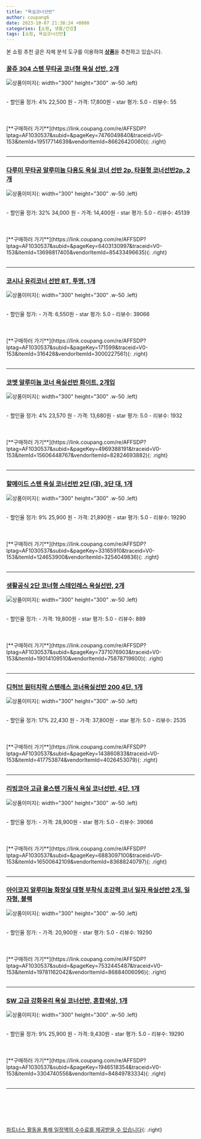 ```yaml
---
title: "욕실코너선반"
author: coupang6
date: 2023-10-07 21:38:24 +0800
categories: [쇼핑, 생활/건강]
tags: [쇼핑, 욕실코너선반]
---
```


본 쇼핑 추천 글은 자체 분석 도구를 이용하여 [**상품**](https://link.coupang.com/a/bao1ui)을 추천하고 있습니다.

### [꿀쥬 304 스텐 무타공 코너형 욕실 선반, 2개](https://link.coupang.com/re/AFFSDP?lptag=AF1030537&subid=&pageKey=7476049840&traceid=V0-153&itemId=19517714639&vendorItemId=86626420060)

![상품이미지](https://thumbnail7.coupangcdn.com/thumbnails/remote/230x230ex/image/vendor_inventory/b998/5fd03424002d1ec91b764b5315ebc201f031cbcec5d7804f6fd81c5ce883.jpg){: width="300" height="300" .w-50 .left}


<br>
- 할인율 정가: 4%  22,500   원
- 가격: 17,800원
- star 평가: 5.0
- 리뷰수: 55
<br>
<br>
<br>
<br>
[**구매하러 가기**](https://link.coupang.com/re/AFFSDP?lptag=AF1030537&subid=&pageKey=7476049840&traceid=V0-153&itemId=19517714639&vendorItemId=86626420060){: .right}
<br>
<br>

---

### [다루미 무타공 알루미늄 다용도 욕실 코너 선반 2p, 타원형 코너선반2p, 2개](https://link.coupang.com/re/AFFSDP?lptag=AF1030537&subid=&pageKey=6403130997&traceid=V0-153&itemId=13698817405&vendorItemId=85433496635)

![상품이미지](https://thumbnail7.coupangcdn.com/thumbnails/remote/230x230ex/image/vendor_inventory/4ee8/a7d84a35e7fa754cc9926e67fb56a73b25271806afdbfc676894b6149716.jpg){: width="300" height="300" .w-50 .left}


<br>
- 할인율 정가: 32%  34,000   원
- 가격: 14,400원
- star 평가: 5.0
- 리뷰수: 45139
<br>
<br>
<br>
<br>
[**구매하러 가기**](https://link.coupang.com/re/AFFSDP?lptag=AF1030537&subid=&pageKey=6403130997&traceid=V0-153&itemId=13698817405&vendorItemId=85433496635){: .right}
<br>
<br>

---

### [코시나 유리코너 선반 8T, 투명, 1개](https://link.coupang.com/re/AFFSDP?lptag=AF1030537&subid=&pageKey=171599&traceid=V0-153&itemId=316428&vendorItemId=3000227561)

![상품이미지](https://thumbnail10.coupangcdn.com/thumbnails/remote/230x230ex/image/retail/images/3832259489542884-385891f4-ac0b-4bc0-bcd2-0c2082d084db.jpg){: width="300" height="300" .w-50 .left}


<br>
- 할인율 정가: 
- 가격: 6,550원
- star 평가: 5.0
- 리뷰수: 39066
<br>
<br>
<br>
<br>
[**구매하러 가기**](https://link.coupang.com/re/AFFSDP?lptag=AF1030537&subid=&pageKey=171599&traceid=V0-153&itemId=316428&vendorItemId=3000227561){: .right}
<br>
<br>

---

### [코멧 알루미늄 코너 욕실선반 화이트, 2개입](https://link.coupang.com/re/AFFSDP?lptag=AF1030537&subid=&pageKey=4969388191&traceid=V0-153&itemId=15606448767&vendorItemId=82824693882)

![상품이미지](https://thumbnail6.coupangcdn.com/thumbnails/remote/230x230ex/image/retail/images/2630353919140352-18d168d7-c9c9-42c6-aa7c-c3fec3e24dff.jpg){: width="300" height="300" .w-50 .left}


<br>
- 할인율 정가: 4%  23,570   원
- 가격: 13,680원
- star 평가: 5.0
- 리뷰수: 1932
<br>
<br>
<br>
<br>
[**구매하러 가기**](https://link.coupang.com/re/AFFSDP?lptag=AF1030537&subid=&pageKey=4969388191&traceid=V0-153&itemId=15606448767&vendorItemId=82824693882){: .right}
<br>
<br>

---

### [할메이드 스텐 욕실 코너선반 2단 (대), 3단 대, 1개](https://link.coupang.com/re/AFFSDP?lptag=AF1030537&subid=&pageKey=33165910&traceid=V0-153&itemId=124653900&vendorItemId=3254049836)

![상품이미지](https://thumbnail10.coupangcdn.com/thumbnails/remote/230x230ex/image/vendor_inventory/e1e9/21b5a2bc9f80db2a65efe2b136ddbec110aea23c2ba2798b6425675efa2a.jpg){: width="300" height="300" .w-50 .left}


<br>
- 할인율 정가: 9%  25,900   원
- 가격: 21,890원
- star 평가: 5.0
- 리뷰수: 19290
<br>
<br>
<br>
<br>
[**구매하러 가기**](https://link.coupang.com/re/AFFSDP?lptag=AF1030537&subid=&pageKey=33165910&traceid=V0-153&itemId=124653900&vendorItemId=3254049836){: .right}
<br>
<br>

---

### [생활공식 2단 코너형 스테인레스 욕실선반, 2개](https://link.coupang.com/re/AFFSDP?lptag=AF1030537&subid=&pageKey=7371076903&traceid=V0-153&itemId=19014109510&vendorItemId=75878719600)

![상품이미지](https://thumbnail6.coupangcdn.com/thumbnails/remote/230x230ex/image/retail/images/1598797507614902-37221f73-9aea-4d8a-b469-63728c02402f.jpg){: width="300" height="300" .w-50 .left}


<br>
- 할인율 정가: 
- 가격: 19,800원
- star 평가: 5.0
- 리뷰수: 889
<br>
<br>
<br>
<br>
[**구매하러 가기**](https://link.coupang.com/re/AFFSDP?lptag=AF1030537&subid=&pageKey=7371076903&traceid=V0-153&itemId=19014109510&vendorItemId=75878719600){: .right}
<br>
<br>

---

### [디허브 원터치락 스텐레스 코너욕실선반 200 4단, 1개](https://link.coupang.com/re/AFFSDP?lptag=AF1030537&subid=&pageKey=143860833&traceid=V0-153&itemId=417753874&vendorItemId=4026453079)

![상품이미지](https://thumbnail7.coupangcdn.com/thumbnails/remote/230x230ex/image/retail/images/2018/10/11/13/5/ca748c50-bbbc-4769-80e7-025d6b5c7095.jpg){: width="300" height="300" .w-50 .left}


<br>
- 할인율 정가: 17%  22,430   원
- 가격: 37,800원
- star 평가: 5.0
- 리뷰수: 2535
<br>
<br>
<br>
<br>
[**구매하러 가기**](https://link.coupang.com/re/AFFSDP?lptag=AF1030537&subid=&pageKey=143860833&traceid=V0-153&itemId=417753874&vendorItemId=4026453079){: .right}
<br>
<br>

---

### [리빙코아 고급 올스텐 기둥식 욕실 코너선반, 4단, 1개](https://link.coupang.com/re/AFFSDP?lptag=AF1030537&subid=&pageKey=6883097100&traceid=V0-153&itemId=16500642109&vendorItemId=83688240797)

![상품이미지](https://thumbnail10.coupangcdn.com/thumbnails/remote/230x230ex/image/vendor_inventory/776c/7503abc176cceac078eb3feef2b7811ce8f8631b1af268ae57d1d8720c74.jpg){: width="300" height="300" .w-50 .left}


<br>
- 할인율 정가: 
- 가격: 28,900원
- star 평가: 5.0
- 리뷰수: 39066
<br>
<br>
<br>
<br>
[**구매하러 가기**](https://link.coupang.com/re/AFFSDP?lptag=AF1030537&subid=&pageKey=6883097100&traceid=V0-153&itemId=16500642109&vendorItemId=83688240797){: .right}
<br>
<br>

---

### [아이코지 알루미늄 화장실 대형 부착식 초강력 코너 일자 욕실선반 2개, 일자형, 블랙](https://link.coupang.com/re/AFFSDP?lptag=AF1030537&subid=&pageKey=7532445487&traceid=V0-153&itemId=19781162042&vendorItemId=86884006096)

![상품이미지](https://thumbnail6.coupangcdn.com/thumbnails/remote/230x230ex/image/vendor_inventory/9847/b37b915fda51635688c094ff6e6b4a81bda39536c6cb43123284479bba61.jpg){: width="300" height="300" .w-50 .left}


<br>
- 할인율 정가: 
- 가격: 20,900원
- star 평가: 5.0
- 리뷰수: 19290
<br>
<br>
<br>
<br>
[**구매하러 가기**](https://link.coupang.com/re/AFFSDP?lptag=AF1030537&subid=&pageKey=7532445487&traceid=V0-153&itemId=19781162042&vendorItemId=86884006096){: .right}
<br>
<br>

---

### [SW 고급 강화유리 욕실 코너선반, 혼합색상, 1개](https://link.coupang.com/re/AFFSDP?lptag=AF1030537&subid=&pageKey=1946518354&traceid=V0-153&itemId=3304740556&vendorItemId=84849783334)

![상품이미지](https://thumbnail10.coupangcdn.com/thumbnails/remote/230x230ex/image/vendor_inventory/images/2017/03/30/19/6/3b8681dd-cef8-43e8-8493-f858c48140aa.jpg){: width="300" height="300" .w-50 .left}


<br>
- 할인율 정가: 9%  25,900   원
- 가격: 9,430원
- star 평가: 5.0
- 리뷰수: 19290
<br>
<br>
<br>
<br>
[**구매하러 가기**](https://link.coupang.com/re/AFFSDP?lptag=AF1030537&subid=&pageKey=1946518354&traceid=V0-153&itemId=3304740556&vendorItemId=84849783334){: .right}
<br>
<br>

---
<br><br><br><br><br> [파트너스 활동을 통해 일정액의 수수료를 제공받을 수 있습니다](https://link.coupang.com/a/bao1ui){: .right}